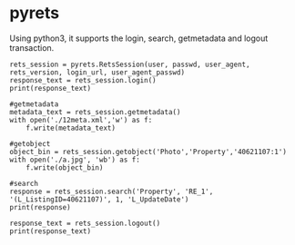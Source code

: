 pyrets
======

Using python3, it supports the login, search, getmetadata and logout transaction.

    rets_session = pyrets.RetsSession(user, passwd, user_agent, rets_version, login_url, user_agent_passwd)
    response_text = rets_session.login()
    print(response_text)

	#getmetadata
    metadata_text = rets_session.getmetadata()
    with open('./12meta.xml','w') as f:
        f.write(metadata_text)
    
    #getobject    
    object_bin = rets_session.getobject('Photo','Property','40621107:1')
	with open('./a.jpg', 'wb') as f:
	    f.write(object_bin)
	    
	#search
	response = rets_session.search('Property', 'RE_1', '(L_ListingID=40621107)', 1, 'L_UpdateDate')
	print(response)

    response_text = rets_session.logout()  
    print(response_text)

